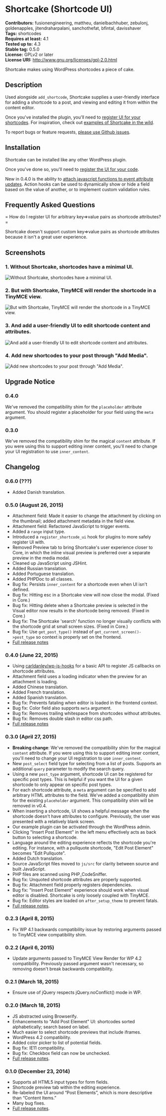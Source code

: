 # Shortcake (Shortcode UI) #
**Contributors:** fusionengineering, mattheu, danielbachhuber, zebulonj, goldenapples, jitendraharpalani, sanchothefat, bfintal, davisshaver  
**Tags:** shortcodes  
**Requires at least:** 4.1  
**Tested up to:** 4.3  
**Stable tag:** 0.5.0  
**License:** GPLv2 or later  
**License URI:** http://www.gnu.org/licenses/gpl-2.0.html  

Shortcake makes using WordPress shortcodes a piece of cake.

## Description ##

Used alongside `add_shortcode`, Shortcake supplies a user-friendly interface for adding a shortcode to a post, and viewing and editing it from within the content editor.

Once you've installed the plugin, you'll need to [register UI for your shortcodes](https://github.com/fusioneng/Shortcake/wiki/Registering-Shortcode-UI). For inspiration, check out [examples of Shortcake in the wild](https://github.com/fusioneng/Shortcake/wiki/Shortcode-UI-Examples).

To report bugs or feature requests, [please use Github issues](https://github.com/fusioneng/Shortcake/issues).

## Installation ##

Shortcake can be installed like any other WordPress plugin.

Once you've done so, you'll need to [register the UI for your code](https://github.com/fusioneng/Shortcake/wiki/Registering-Shortcode-UI).

New in 0.4.0 is the ability to [attach javascript functions to event attribute updates](https://github.com/fusioneng/Shortcake/wiki/Event-Attribute-Callbacks). Action hooks can be used to dynamically show or hide a field based on the value of another, or to implement custom validation rules.

## Frequently Asked Questions ##

= How do I register UI for arbitrary key=>value pairs as shortcode attributes? =

Shortcake doesn't support custom key=>value pairs as shortcode attributes because it isn't a great user experience.


## Screenshots ##

### 1. Without Shortcake, shortcodes have a minimal UI. ###
![Without Shortcake, shortcodes have a minimal UI.](http://s.wordpress.org/extend/plugins/shortcode-ui/screenshot-1.png)

### 2. But with Shortcake, TinyMCE will render the shortcode in a TinyMCE view. ###
![But with Shortcake, TinyMCE will render the shortcode in a TinyMCE view.](http://s.wordpress.org/extend/plugins/shortcode-ui/screenshot-2.png)

### 3. And add a user-friendly UI to edit shortcode content and attributes. ###
![And add a user-friendly UI to edit shortcode content and attributes.](http://s.wordpress.org/extend/plugins/shortcode-ui/screenshot-3.png)

### 4. Add new shortcodes to your post through "Add Media". ###
![Add new shortcodes to your post through "Add Media".](http://s.wordpress.org/extend/plugins/shortcode-ui/screenshot-4.png)


## Upgrade Notice ##

### 0.4.0 ###

We've removed the compatibility shim for the `placeholder` attribute argument. You should register a placeholder for your field using the `meta` argument.

### 0.3.0 ###

We've removed the compatibility shim for the magical `content` attribute. If you were using this to support editing inner content, you'll need to change your UI registration to use `inner_content`.

## Changelog ##

### 0.6.0 (???) ###
* Added Danish translation.

### 0.5.0 (August 26, 2015) ###
* Attachment field: Made it easier to change the attachment by clicking on the thumbnail; added attachment metadata in the field view.
* Attachment field: Refactored JavaScript to trigger events.
* Added a `range` input type.
* Introduced a `register_shortcode_ui` hook for plugins to more safely register UI with.
* Removed Preview tab to bring Shortcake's user experience closer to Core, in which the inline visual preview is preferred over a separate preview in the media modal.
* Cleaned up JavaScript using JSHint.
* Added Russian translation.
* Added Portuguese translation.
* Added PHPDoc to all classes.
* Bug fix: Persists `inner_content` for a shortcode even when UI isn't defined.
* Bug fix: Hitting esc in a Shortcake view will now close the modal. (Fixed in Core.)
* Bug fix: Hitting delete when a Shortcake preview is selected in the Visual editor now results in the shortcode being removed. (Fixed in Core.)
* Bug fix: The Shortcake 'search' function no longer visually conflicts with the shortcode grid at small screen sizes. (Fixed in Core.)
* Bug fix: Use `get_post_type()` instead of `get_current_screen()->post_type` so context is properly set on the frontend.
* [Full release notes](http://fusion.net/story/182883/introducing-shortcake-v0-5-0-sugar/)

### 0.4.0 (June 22, 2015) ###
* Using [carldanley/wp-js-hooks](https://github.com/carldanley/WP-JS-Hooks) for a basic API to register JS callbacks on shortcode attributes.
* Attachment field uses a loading indicator when the preview for an attachment is loading.
* Added Chinese translation.
* Added French translation.
* Added Spanish translation.
* Bug fix: Prevents fataling when editor is loaded in the frontend context.
* Bug fix: Color field also supports `meta` argument.
* Bug fix: Removes trailing whitespace from shortcodes without attributes.
* Bug fix: Removes double slash in editor css path.
* [Full release notes](http://fusion.net/story/154890/introducing-shortcake-v0-4-0-strawberry/)

### 0.3.0 (April 27, 2015) ###
* **Breaking change**: We've removed the compatibility shim for the magical `content` attribute. If you were using this to support editing inner content, you'll need to change your UI registration to use `inner_content`.
* New `post_select` field type for selecting from a list of posts. Supports an additional `query` parameter to modify the search query.
* Using a new `post_type` argument, shortcode UI can be registered for specific post types. This is helpful if you want the UI for a given shortcode to only appear on specific post types.
* For each shortcode attribute, a `meta` argument can be specified to add arbitrary HTML attributes to the field. We've added a compatibility shim for the existing `placeholder` argument. This compatibility shim will be removed in v0.4.
* When inserting a shortcode, UI shows a helpful message when the shortcode doesn't have attributes to configure. Previously, the user was presented with a relatively blank screen.
* Our example plugin can be activated through the WordPress admin.
* Clicking "Insert Post Element" in the left menu effectively acts as back button to selecting a shortcode.
* Language around the editing experience reflects the shortcode you're editing. For instance, with a pullquote shortcode,  "Edit Post Element" becomes "Edit Pullquote".
* Added Dutch translation.
* Source JavaScript files moved to `js/src` for clarity between source and built JavaScript.
* PHP files are scanned using PHP_CodeSniffer.
* Bug fix: Unquoted shortcode attributes are properly supported.
* Bug fix: Attachment field properly registers dependencies.
* Bug fix: "Insert Post Element" experience should work when visual editor is disabled. Shortcake is only loosely coupled with TinyMCE.
* Bug fix: Editor styles are loaded on `after_setup_theme` to prevent fatals.
* [Full release notes](http://fusion.net/story/126834/introducing-shortcake-v0-3-0-butter/).

### 0.2.3 (April 8, 2015) ###
* Fix WP 4.1 backwards compatibility issue by restoring arguments passed to TinyMCE view compatibility shim.

### 0.2.2 (April 6, 2015) ###
* Update arguments passed to TinyMCE View Render for WP 4.2 compatibility. Previously passed argument wasn't necessary, so removing doesn't break backwards compatibility.

### 0.2.1 (March 18, 2015) ###

* Ensure use of jQuery respects jQuery.noConflict() mode in WP.

### 0.2.0 (March 18, 2015) ###

* JS abstracted using Browserify.
* Enhancements to "Add Post Element" UI: shortcodes sorted alphabetically; search based on label.
* Much easier to select shortcode previews that include iframes.
* WordPress 4.2 compatibility.
* Added color picker to list of potential fields.
* Bug fix: IE11 compatibility.
* Bug fix: Checkbox field can now be unchecked.
* [Full release notes](http://fusion.net/story/105889/shortcake-v0-2-0-js-abstraction-add-post-element-enhancements-inner-content-field/).

### 0.1.0 (December 23, 2014) ###

* Supports all HTML5 input types for form fields.
* Shortcode preview tab within the editing experience.
* Re-labeled the UI around “Post Elements”, which is more descriptive than “Content Items.”
* Many bug fixes.
* [Full release notes](http://next.fusion.net/2014/12/23/shortcake-v0-1-0-live-previews-fieldmanager-integration/).

